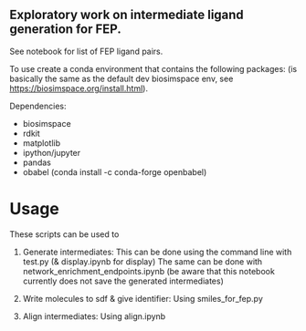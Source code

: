 ## Exploratory work on intermediate ligand generation for FEP.

See notebook for list of FEP ligand pairs.

To use create a conda environment that contains the following packages: (is basically the same as the default dev biosimspace env, see https://biosimspace.org/install.html).

Dependencies:

- biosimspace
- rdkit
- matplotlib
- ipython/jupyter
- pandas
- obabel (conda install -c conda-forge openbabel)

# Usage
These scripts can be used to 
1. Generate intermediates:
This can be done using the command line with test.py (& display.ipynb for display)
The same can be done with network_enrichment_endpoints.ipynb (be aware that this notebook currently does not save the generated intermediates)

2. Write molecules to sdf & give identifier:
Using smiles_for_fep.py

3. Align intermediates:
Using align.ipynb